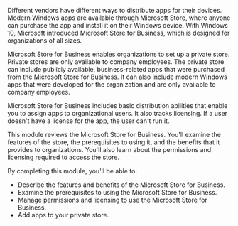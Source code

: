 Different vendors have different ways to distribute apps for their devices. Modern Windows apps are available through Microsoft Store, where anyone can purchase the app and install it on their Windows device. With Windows 10, Microsoft introduced Microsoft Store for Business, which is designed for organizations of all sizes.

Microsoft Store for Business enables organizations to set up a private store. Private stores are only available to company employees. The private store can include publicly available, business-related apps that were purchased from the Microsoft Store for Business. It can also include modern Windows apps that were developed for the organization and are only available to company employees.

Microsoft Store for Business includes basic distribution abilities that enable you to assign apps to organizational users. It also tracks licensing. If a user doesn't have a license for the app, the user can't run it.

This module reviews the Microsoft Store for Business. You'll examine the features of the store, the prerequisites to using it, and the benefits that it provides to organizations. You'll also learn about the permissions and licensing required to access the store.

By completing this module, you'll be able to: 

 -  Describe the features and benefits of the Microsoft Store for Business.
 -  Examine the prerequisites to using the Microsoft Store for Business.
 -  Manage permissions and licensing to use the Microsoft Store for Business.
 -  Add apps to your private store.
